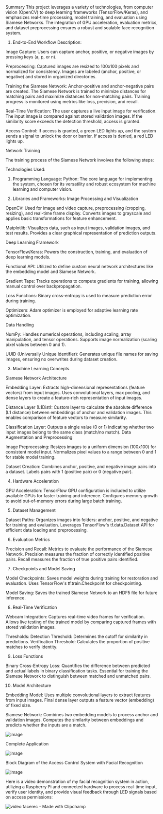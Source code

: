 Summary
This project leverages a variety of technologies, from computer vision (OpenCV) to deep learning frameworks (TensorFlow/Keras), and emphasizes real-time processing, model training, and evaluation using Siamese Networks. The integration of GPU acceleration, evaluation metrics, and dataset preprocessing ensures a robust and scalable face recognition system.

1. End-to-End Workflow Description:

Image Capture:
Users can capture anchor, positive, or negative images by pressing keys (a, p, or n).

Preprocessing:
Captured images are resized to 100x100 pixels and normalized for consistency.
Images are labeled (anchor, positive, or negative) and stored in organized directories.

Training the Siamese Network:
Anchor-positive and anchor-negative pairs are created.
The Siamese Network is trained to minimize distances for matching pairs and maximize distances for non-matching pairs.
Training progress is monitored using metrics like loss, precision, and recall.

Real-Time Verification:
The user captures a live input image for verification.
The input image is compared against stored validation images.
If the similarity score exceeds the detection threshold, access is granted.

Access Control:
If access is granted, a green LED lights up, and the system sends a signal to unlock the door or barrier.
If access is denied, a red LED lights up.

Network Training

The training process of the Siamese Network involves the following steps:

Technologies Used:

1. Programming Language:
Python: The core language for implementing the system, chosen for its versatility and robust ecosystem for machine learning and computer vision.

2. Libraries and Frameworks:
Image Processing and Visualization

OpenCV:
Used for image and video capture, preprocessing (cropping, resizing), and real-time frame display.
Converts images to grayscale and applies basic transformations for feature enhancement.

Matplotlib:
Visualizes data, such as input images, validation images, and test results.
Provides a clear graphical representation of prediction outputs.

Deep Learning Framework

TensorFlow/Keras:
Powers the construction, training, and evaluation of deep learning models.

Functional API:
Utilized to define custom neural network architectures like the embedding model and Siamese Network.

Gradient Tape:
Tracks operations to compute gradients for training, allowing manual control over backpropagation.

Loss Functions:
Binary cross-entropy is used to measure prediction error during training.

Optimizers:
Adam optimizer is employed for adaptive learning rate optimization.

Data Handling

NumPy:
Handles numerical operations, including scaling, array manipulation, and tensor operations.
Supports image normalization (scaling pixel values between 0 and 1).

UUID (Universally Unique Identifier):
Generates unique file names for saving images, ensuring no overwrites during dataset creation.

3. Machine Learning Concepts

Siamese Network Architecture

Embedding Layer:
Extracts high-dimensional representations (feature vectors) from input images.
Uses convolutional layers, max pooling, and dense layers to create a feature-rich representation of input images.

Distance Layer (L1Dist):
Custom layer to calculate the absolute difference (L1 distance) between embeddings of anchor and validation images.
This enables comparison of feature vectors to measure similarity.

Classification Layer:
Outputs a single value (0 or 1) indicating whether two input images belong to the same class (match/no match).
Data Augmentation and Preprocessing

Image Preprocessing:
Resizes images to a uniform dimension (100x100) for consistent model input.
Normalizes pixel values to a range between 0 and 1 for stable model training.

Dataset Creation:
Combines anchor, positive, and negative image pairs into a dataset.
Labels pairs with 1 (positive pair) or 0 (negative pair).

4. Hardware Acceleration

GPU Acceleration:
TensorFlow GPU configuration is included to utilize available GPUs for faster training and inference.
Configures memory growth to avoid out-of-memory errors during large batch training.

5. Dataset Management

Dataset Paths:
Organizes images into folders: anchor, positive, and negative for training and evaluation.
Leverages TensorFlow's tf.data.Dataset API for efficient data loading and preprocessing.

6. Evaluation Metrics

Precision and Recall:
Metrics to evaluate the performance of the Siamese Network.
Precision measures the fraction of correctly identified positive pairs.
Recall measures the fraction of true positive pairs identified.

7. Checkpoints and Model Saving

Model Checkpoints:
Saves model weights during training for restoration and evaluation.
Uses TensorFlow's tf.train.Checkpoint for checkpointing.

Model Saving:
Saves the trained Siamese Network to an HDF5 file for future inference.

8. Real-Time Verification

Webcam Integration:
Captures real-time video frames for verification.
Allows live testing of the trained model by comparing captured frames with stored validation images.

Thresholds:
Detection Threshold: Determines the cutoff for similarity in predictions.
Verification Threshold: Calculates the proportion of positive matches to verify identity.

9. Loss Functions

Binary Cross-Entropy Loss:
Quantifies the difference between predicted and actual labels in binary classification tasks.
Essential for training the Siamese Network to distinguish between matched and unmatched pairs.

10. Model Architecture

Embedding Model:
Uses multiple convolutional layers to extract features from input images.
Final dense layer outputs a feature vector (embedding) of fixed size.

Siamese Network:
Combines two embedding models to process anchor and validation images.
Computes the similarity between embeddings and predicts whether the inputs are a match.

![image](https://github.com/user-attachments/assets/0761ee81-771d-4998-ada1-7a216a7ca5c1)

Complete Application

![image](https://github.com/user-attachments/assets/6bfa9aa2-c762-431a-97a3-a1669e4b9ead)

Block Diagram of the Access Control System with Facial Recognition

![image](https://github.com/user-attachments/assets/07198e2c-2bc1-4e2f-a3db-4683795bc586)

Here is a video demonstration of my facial recognition system in action, utilizing a Raspberry Pi and connected hardware to process real-time input, verify user identity, and provide visual feedback through LED signals based on access permissions:

![video facerec - Made with Clipchamp](https://github.com/user-attachments/assets/ea29b305-ec54-4448-b03c-ffb78ff1c0c3)

